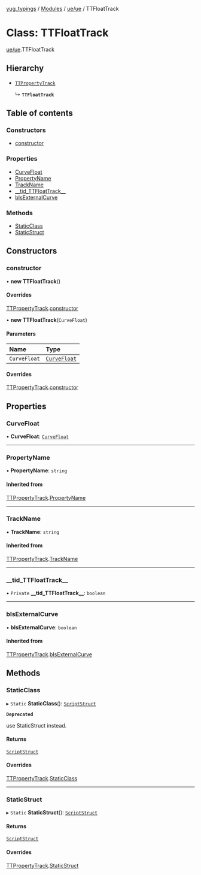 [yug_typings](../README.md) / [Modules](../modules.md) / [ue/ue](../modules/ue_ue.md) / TTFloatTrack

# Class: TTFloatTrack

[ue/ue](../modules/ue_ue.md).TTFloatTrack

## Hierarchy

- [`TTPropertyTrack`](ue_ue.TTPropertyTrack.md)

  ↳ **`TTFloatTrack`**

## Table of contents

### Constructors

- [constructor](ue_ue.TTFloatTrack.md#constructor)

### Properties

- [CurveFloat](ue_ue.TTFloatTrack.md#curvefloat)
- [PropertyName](ue_ue.TTFloatTrack.md#propertyname)
- [TrackName](ue_ue.TTFloatTrack.md#trackname)
- [\_\_tid\_TTFloatTrack\_\_](ue_ue.TTFloatTrack.md#__tid_ttfloattrack__)
- [bIsExternalCurve](ue_ue.TTFloatTrack.md#bisexternalcurve)

### Methods

- [StaticClass](ue_ue.TTFloatTrack.md#staticclass)
- [StaticStruct](ue_ue.TTFloatTrack.md#staticstruct)

## Constructors

### constructor

• **new TTFloatTrack**()

#### Overrides

[TTPropertyTrack](ue_ue.TTPropertyTrack.md).[constructor](ue_ue.TTPropertyTrack.md#constructor)

• **new TTFloatTrack**(`CurveFloat`)

#### Parameters

| Name | Type |
| :------ | :------ |
| `CurveFloat` | [`CurveFloat`](ue_ue.CurveFloat.md) |

#### Overrides

[TTPropertyTrack](ue_ue.TTPropertyTrack.md).[constructor](ue_ue.TTPropertyTrack.md#constructor)

## Properties

### CurveFloat

• **CurveFloat**: [`CurveFloat`](ue_ue.CurveFloat.md)

___

### PropertyName

• **PropertyName**: `string`

#### Inherited from

[TTPropertyTrack](ue_ue.TTPropertyTrack.md).[PropertyName](ue_ue.TTPropertyTrack.md#propertyname)

___

### TrackName

• **TrackName**: `string`

#### Inherited from

[TTPropertyTrack](ue_ue.TTPropertyTrack.md).[TrackName](ue_ue.TTPropertyTrack.md#trackname)

___

### \_\_tid\_TTFloatTrack\_\_

• `Private` **\_\_tid\_TTFloatTrack\_\_**: `boolean`

___

### bIsExternalCurve

• **bIsExternalCurve**: `boolean`

#### Inherited from

[TTPropertyTrack](ue_ue.TTPropertyTrack.md).[bIsExternalCurve](ue_ue.TTPropertyTrack.md#bisexternalcurve)

## Methods

### StaticClass

▸ `Static` **StaticClass**(): [`ScriptStruct`](ue_ue.ScriptStruct.md)

**`Deprecated`**

use StaticStruct instead.

#### Returns

[`ScriptStruct`](ue_ue.ScriptStruct.md)

#### Overrides

[TTPropertyTrack](ue_ue.TTPropertyTrack.md).[StaticClass](ue_ue.TTPropertyTrack.md#staticclass)

___

### StaticStruct

▸ `Static` **StaticStruct**(): [`ScriptStruct`](ue_ue.ScriptStruct.md)

#### Returns

[`ScriptStruct`](ue_ue.ScriptStruct.md)

#### Overrides

[TTPropertyTrack](ue_ue.TTPropertyTrack.md).[StaticStruct](ue_ue.TTPropertyTrack.md#staticstruct)
